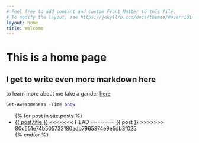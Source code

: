 ```yaml
---
# Feel free to add content and custom Front Matter to this file.
# To modify the layout, see https://jekyllrb.com/docs/themes/#overriding-theme-defaults
layout: home
title: Welcome
---
```

# This is a home page
## I get to write even more markdown here
to learn more about me take a gander [here](./about)
```powershell
Get-Awesomeness -Time $now
```

<ul>
  {% for post in site.posts %}
    <li>
      <a href="{{ post.url }}">{{ post.title }}</a>
<<<<<<< HEAD
=======
      {{ post }}
>>>>>>> 80d551e74b505733180adb7965374e9e5db3f025
    </li>
  {% endfor %}
</ul>
